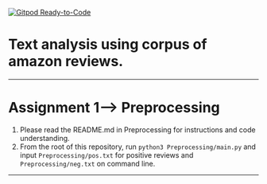 [![Gitpod Ready-to-Code](https://img.shields.io/badge/Gitpod-Ready--to--Code-blue?logo=gitpod)](https://gitpod.io/#https://github.com/Kannavdhawan/msci-text-analytics-s20) 

# Text analysis using corpus of amazon reviews.
__________
# Assignment 1--> Preprocessing 
1. Please read the README.md in Preprocessing for instructions and code understanding.
2. From the root of this repository, run `python3 Preprocessing/main.py` and input `Preprocessing/pos.txt` for positive reviews and `Preprocessing/neg.txt` on command line.
__________
